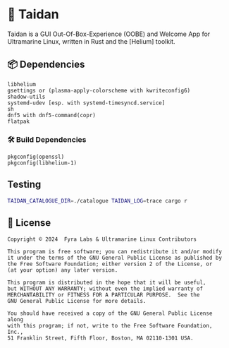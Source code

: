 # 🏮 Taidan

Taidan is a GUI Out-Of-Box-Experience (OOBE) and Welcome App for Ultramarine
Linux, written in Rust and the [Helium] toolkit.

## 📦 Dependencies

```
libhelium
gsettings or (plasma-apply-colorscheme with kwriteconfig6)
shadow-utils
systemd-udev [esp. with systemd-timesyncd.service]
sh
dnf5 with dnf5-command(copr)
flatpak
```

### 🛠️ Build Dependencies

```
pkgconfig(openssl)
pkgconfig(libhelium-1)
```

## Testing

```sh
TAIDAN_CATALOGUE_DIR=./catalogue TAIDAN_LOG=trace cargo r
```

## 📃 License

    Copyright © 2024  Fyra Labs & Ultramarine Linux Contributors

    This program is free software; you can redistribute it and/or modify
    it under the terms of the GNU General Public License as published by
    the Free Software Foundation; either version 2 of the License, or
    (at your option) any later version.

    This program is distributed in the hope that it will be useful,
    but WITHOUT ANY WARRANTY; without even the implied warranty of
    MERCHANTABILITY or FITNESS FOR A PARTICULAR PURPOSE.  See the
    GNU General Public License for more details.

    You should have received a copy of the GNU General Public License along
    with this program; if not, write to the Free Software Foundation, Inc.,
    51 Franklin Street, Fifth Floor, Boston, MA 02110-1301 USA.
